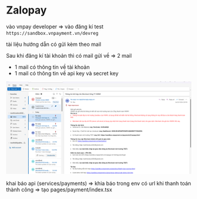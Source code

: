 # Zalopay

vào vnpay developer => vào đăng kí test `https://sandbox.vnpayment.vn/devreg`

tài liệu hướng dẫn có gửi kèm theo mail

Sau khi đăng kí tài khoản thì có mail gửi về => 2 mail

- 1 mail có thông tin về tài khoản
- 1 mail có thông tin về api key và secret key

![alt text](image.png)

khai báo api (services/payments) => khia báo trong env có url khi thanh toán thành công => tạo pages/payment/index.tsx


